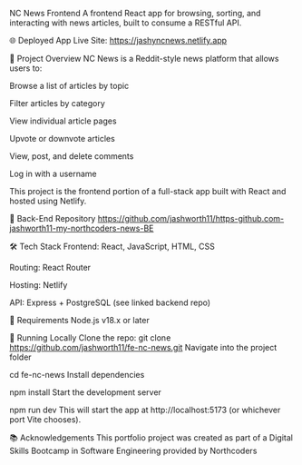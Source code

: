NC News Frontend
A frontend React app for browsing, sorting, and interacting with news articles, built to consume a RESTful API.

🌐 Deployed App
Live Site: https://jashyncnews.netlify.app

🧾 Project Overview
NC News is a Reddit-style news platform that allows users to:

Browse a list of articles by topic

Filter articles by category

View individual article pages

Upvote or downvote articles

View, post, and delete comments

Log in with a username

This project is the frontend portion of a full-stack app built with React and hosted using Netlify.

🔗 Back-End Repository
https://github.com/jashworth11/https-github.com-jashworth11-my-northcoders-news-BE

🛠️ Tech Stack
Frontend: React, JavaScript, HTML, CSS

Routing: React Router

Hosting: Netlify

API: Express + PostgreSQL (see linked backend repo)

🧰 Requirements
Node.js v18.x or later

🚀 Running Locally
Clone the repo: git clone https://github.com/jashworth11/fe-nc-news.git
Navigate into the project folder

cd fe-nc-news
Install dependencies

npm install
Start the development server

npm run dev
This will start the app at http://localhost:5173 (or whichever port Vite chooses).

📚 Acknowledgements
This portfolio project was created as part of a Digital Skills Bootcamp in Software Engineering provided by Northcoders
